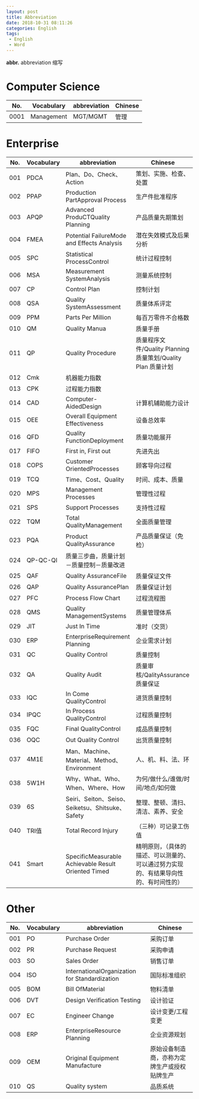 ```yaml
---
layout: post
title: Abbreviation
date: 2018-10-31 08:11:26
categories: English
tags:
 - English
 - Word
---
```


**abbr.** abbreviation 缩写
# Computer Science

No. |Vocabulary      |abbreviation     |  Chinese  
----|--------------- | --------------- |  -----------------------
0001|Management      |MGT/MGMT         | 管理

# Enterprise

No. |Vocabulary      |abbreviation     |  Chinese  
----|--------------- | --------------- | -----------------------
001|PDCA|Plan、Do、Check、Action       |策划、实施、检查、处置
002|PPAP|Production PartApproval Process |生产件批准程序
003|APQP|Advanced ProduCTQuality Planning |产品质量先期策划
004|FMEA|Potential FailureMode and Effects Analysis |潜在失效模式及后果分析
005|SPC|Statistical ProcessControl |统计过程控制
006|MSA|Measurement SystemAnalysis  |测量系统控制
007|CP|Control Plan  |控制计划
008|QSA|Quality SystemAssessment  |质量体系评定
009|PPM|Parts Per Million  |每百万零件不合格数
010|QM|Quality Manua |质量手册
011|QP|Quality Procedure |质量程序文件/Quality Planning质量策划/Quality Plan 质量计划
012|Cmk|机器能力指数
013|CPK|过程能力指数
014|CAD|Computer-AidedDesign  |计算机辅助能力设计
015|OEE|Overall Equipment Effectiveness  |设备总效率
016|QFD|Quality FunctionDeployment |质量功能展开
017|FIFO|First in, First out |先进先出
018|COPS|Customer OrientedProcesses |顾客导向过程
019|TCQ|Time、Cost、Quality |时间、成本、质量
020|MPS|Management Processes |管理性过程
021|SPS|Support Processes |支持性过程
022|TQM|Total QualityManagement |全面质量管理
023|PQA|Product QualityAssurance |产品质量保证（免检）
024|QP-QC-QI|质量三步曲，质量计划－质量控制－质量改进
025|QAF|Quality AssuranceFile |质量保证文件
026|QAP|Quality AssurancePlan |质量保证计划
027|PFC|Process Flow Chart |过程流程图
028|QMS|Quality ManagementSystems |质量管理体系
029|JIT|Just In Time |准时（交货）
030|ERP|EnterpriseRequirement Planning |企业需求计划
031|QC|Quality Control  |质量控制
032|QA|Quality Audit  |质量审核/QalityAssurance 质量保证
033|IQC|In Come QualityControl | 进货质量控制
034|IPQC|In Process QualityControl  |过程质量控制
035|FQC|Final QualityControl  |成品质量控制
036|OQC|Out Quality Control  |出货质量控制
037|4M1E|Man、Machine、Material、Method、Environment |人、机、料、法、环
038|5W1H|Why、What、Who、When、Where、How  |为何/做什么/谁做/时间/地点/如何做
039|6S|Seiri、Seiton、Seiso、Seiketsu、Shitsuke、Safety  |整理、整顿、清扫、清洁、素养、安全
040|TRI值|Total Record Injury |（三种）可记录工伤值
041|Smart|SpecificMeasurable Achievable Result Oriented Timed|精明原则，（具体的描述、可以测量的、可以通过努力实现的、有结果导向性的、有时间性的）

# Other  

No. |Vocabulary      |abbreviation     |  Chinese  
----|--------------- | --------------- | -----------------------  
001|PO |Purchase Order  |采购订单
002|PR |Purchase Request|采购申请
003|SO |Sales Order     |销售订单
004|ISO|InternationalOrganization for Standardization|国际标准组织
005|BOM|Bill OfMaterial|物料清单
006|DVT|Design Verification Testing|设计验证
007|EC |Engineer Change|设计变更/工程变更
008|ERP|EnterpriseResource Planning|企业资源规划
009|OEM|Original Equipment Manufacture|原始设备制造商，亦称为定牌生产或授权贴牌生产
010|QS|Quality system |品质系统
